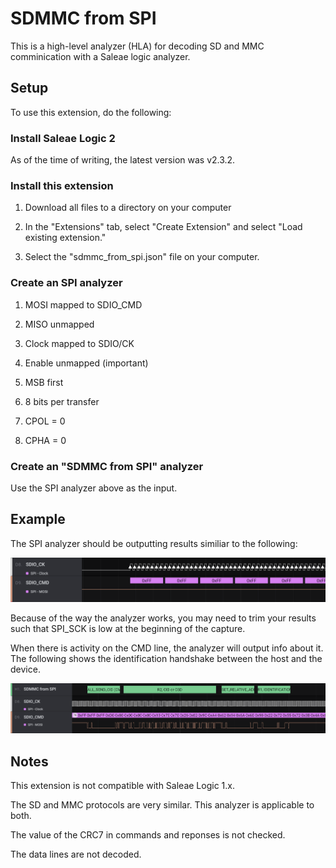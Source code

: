 # SDMMC from SPI

This is a high-level analyzer (HLA) for decoding SD and MMC comminication with a Saleae logic analyzer.

## Setup

To use this extension, do the following:

### Install Saleae Logic 2

As of the time of writing, the latest version was v2.3.2.

### Install this extension

1. Download all files to a directory on your computer

2. In the "Extensions" tab, select "Create Extension" and select "Load existing extension."

3. Select the "sdmmc_from_spi.json" file on your computer.

### Create an SPI analyzer

1. MOSI mapped to SDIO_CMD
  
2. MISO unmapped
  
3. Clock mapped to SDIO/CK

4. Enable unmapped (important)
  
5. MSB first
  
6. 8 bits per transfer
  
7. CPOL = 0
  
8. CPHA = 0

### Create an "SDMMC from SPI" analyzer

Use the SPI analyzer above as the input.

## Example

The SPI analyzer should be outputting results similiar to the following:

![](.readme_images/spi_output.png)

Because of the way the analyzer works, you may need to trim your results such that SPI_SCK is low at the beginning of the capture.

When there is activity on the CMD line, the analyzer will output info about it.  The following shows the identification handshake between the host and the device.

![](.readme_images/sdmmc_identification_example.png)

## Notes

This extension is not compatible with Saleae Logic 1.x.

The SD and MMC protocols are very similar.  This analyzer is applicable to both.

The value of the CRC7 in commands and reponses is not checked.

The data lines are not decoded.
